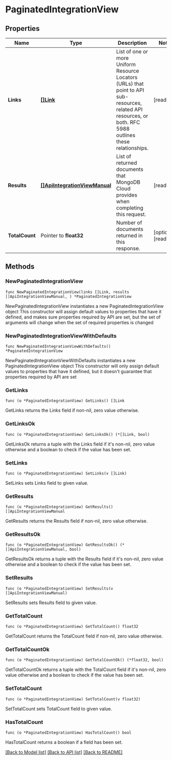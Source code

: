 # PaginatedIntegrationView

## Properties

Name | Type | Description | Notes
------------ | ------------- | ------------- | -------------
**Links** | [**[]Link**](Link.md) | List of one or more Uniform Resource Locators (URLs) that point to API sub-resources, related API resources, or both. RFC 5988 outlines these relationships. | [readonly] 
**Results** | [**[]ApiIntegrationViewManual**](ApiIntegrationViewManual.md) | List of returned documents that MongoDB Cloud provides when completing this request. | [readonly] 
**TotalCount** | Pointer to **float32** | Number of documents returned in this response. | [optional] [readonly] 

## Methods

### NewPaginatedIntegrationView

`func NewPaginatedIntegrationView(links []Link, results []ApiIntegrationViewManual, ) *PaginatedIntegrationView`

NewPaginatedIntegrationView instantiates a new PaginatedIntegrationView object
This constructor will assign default values to properties that have it defined,
and makes sure properties required by API are set, but the set of arguments
will change when the set of required properties is changed

### NewPaginatedIntegrationViewWithDefaults

`func NewPaginatedIntegrationViewWithDefaults() *PaginatedIntegrationView`

NewPaginatedIntegrationViewWithDefaults instantiates a new PaginatedIntegrationView object
This constructor will only assign default values to properties that have it defined,
but it doesn't guarantee that properties required by API are set

### GetLinks

`func (o *PaginatedIntegrationView) GetLinks() []Link`

GetLinks returns the Links field if non-nil, zero value otherwise.

### GetLinksOk

`func (o *PaginatedIntegrationView) GetLinksOk() (*[]Link, bool)`

GetLinksOk returns a tuple with the Links field if it's non-nil, zero value otherwise
and a boolean to check if the value has been set.

### SetLinks

`func (o *PaginatedIntegrationView) SetLinks(v []Link)`

SetLinks sets Links field to given value.


### GetResults

`func (o *PaginatedIntegrationView) GetResults() []ApiIntegrationViewManual`

GetResults returns the Results field if non-nil, zero value otherwise.

### GetResultsOk

`func (o *PaginatedIntegrationView) GetResultsOk() (*[]ApiIntegrationViewManual, bool)`

GetResultsOk returns a tuple with the Results field if it's non-nil, zero value otherwise
and a boolean to check if the value has been set.

### SetResults

`func (o *PaginatedIntegrationView) SetResults(v []ApiIntegrationViewManual)`

SetResults sets Results field to given value.


### GetTotalCount

`func (o *PaginatedIntegrationView) GetTotalCount() float32`

GetTotalCount returns the TotalCount field if non-nil, zero value otherwise.

### GetTotalCountOk

`func (o *PaginatedIntegrationView) GetTotalCountOk() (*float32, bool)`

GetTotalCountOk returns a tuple with the TotalCount field if it's non-nil, zero value otherwise
and a boolean to check if the value has been set.

### SetTotalCount

`func (o *PaginatedIntegrationView) SetTotalCount(v float32)`

SetTotalCount sets TotalCount field to given value.

### HasTotalCount

`func (o *PaginatedIntegrationView) HasTotalCount() bool`

HasTotalCount returns a boolean if a field has been set.


[[Back to Model list]](../README.md#documentation-for-models) [[Back to API list]](../README.md#documentation-for-api-endpoints) [[Back to README]](../README.md)


